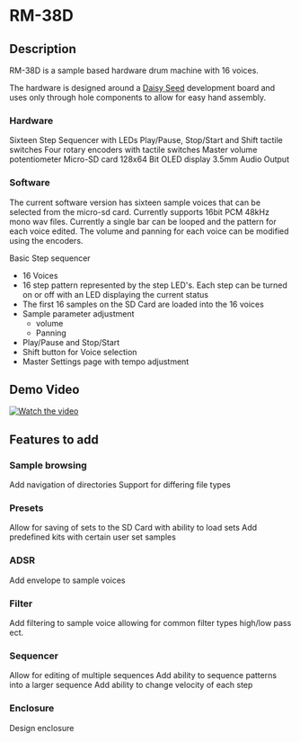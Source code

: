 # RM-38D

## Description

RM-38D is a sample based hardware drum machine with 16 voices.

The hardware is designed around a [Daisy Seed](https://electro-smith.com/products/daisy-seed) development board and uses only through hole components to allow for easy hand assembly. 
 
### Hardware
Sixteen Step Sequencer with LEDs
Play/Pause, Stop/Start and Shift tactile switches
Four rotary encoders with tactile switches
Master volume potentiometer
Micro-SD card
128x64 Bit OLED display
3.5mm Audio Output

### Software
The current software version has sixteen sample voices that can be selected from the micro-sd card. Currently supports 16bit PCM 48kHz mono wav files. 
Currently a single bar can be looped and the pattern for each voice edited. The volume and panning for each voice can be modified using the encoders.

Basic Step sequencer 
 - 16 Voices
 - 16 step pattern represented by the step LED's. Each step can be turned on or off with an LED displaying the current status
 - The first 16 samples on the SD Card are loaded into the 16 voices
 - Sample parameter adjustment
   - volume
   - Panning
 - Play/Pause and Stop/Start
 - Shift button for Voice selection
 - Master Settings page with tempo adjustment 

## Demo Video
[![Watch the video](https://img.youtube.com/vi/ZyIz7Wy38NY/hqdefault.jpg)](https://www.youtube.com/embed/ZyIz7Wy38NY)




## Features to add 
### Sample browsing 
Add navigation of directories
Support for differing file types

### Presets
Allow for saving of sets to the SD Card with ability to load sets
Add predefined kits with certain user set samples

### ADSR
Add envelope to sample voices

### Filter 
Add filtering to sample voice allowing for common filter types high/low pass ect.

### Sequencer 
Allow for editing of multiple sequences
Add ability to sequence patterns into a larger sequence
Add ability to change velocity of each step

### Enclosure
Design enclosure
